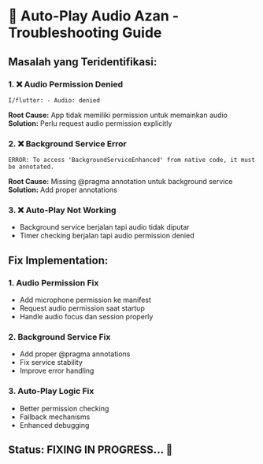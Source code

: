 # 🔧 Auto-Play Audio Azan - Troubleshooting Guide

## Masalah yang Teridentifikasi:

### 1. ❌ **Audio Permission Denied**
```
I/flutter: - Audio: denied
```
**Root Cause:** App tidak memiliki permission untuk memainkan audio
**Solution:** Perlu request audio permission explicitly

### 2. ❌ **Background Service Error**
```
ERROR: To access 'BackgroundServiceEnhanced' from native code, it must be annotated.
```
**Root Cause:** Missing @pragma annotation untuk background service
**Solution:** Add proper annotations

### 3. ❌ **Auto-Play Not Working**
- Background service berjalan tapi audio tidak diputar
- Timer checking berjalan tapi audio permission denied

## Fix Implementation:

### 1. Audio Permission Fix
- Add microphone permission ke manifest
- Request audio permission saat startup
- Handle audio focus dan session properly

### 2. Background Service Fix
- Add proper @pragma annotations
- Fix service stability
- Improve error handling

### 3. Auto-Play Logic Fix
- Better permission checking
- Fallback mechanisms
- Enhanced debugging

## Status: FIXING IN PROGRESS... 🔧
